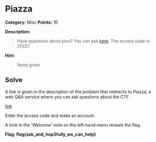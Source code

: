# Piazza
**Category:** Misc **Points:** 10

**Description:**
>Have questions about pico? You can ask [here](https://piazza.com/picoctf/spring2017/31337). The access code is 31337.

**Hint:**
> None given

## Solve
A link is given in the description of the problem that redirects to Piazza, a web Q&A service where you can ask questions about the CTF

[link](https://piazza.com/picoctf/spring2017/31337 "picoCTF Piazza")

Enter the access code and make an account.

A look in the 'Welcome' note on the left-hand menu reveals the flag.

**Flag: flag{ask_and_hop3fully_we_can_help}**
